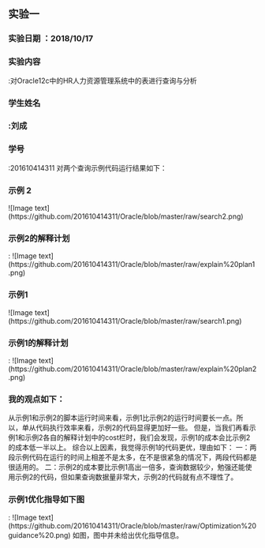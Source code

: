<h2>实验一</h2>  
<h3>实验日期 ：2018/10/17</h3>  
<h3>实验内容</h3>:对Oracle12c中的HR人力资源管理系统中的表进行查询与分析  
<h3>学生姓名<h3>:刘成  
<h3>学号</h3>:201610414311  
对两个查询示例代码运行结果如下：  
<h3>示例 2</h3>  
![Image text](https://github.com/201610414311/Oracle/blob/master/raw/search2.png)
   
 <h3> 示例2的解释计划</h3>: 
 ![Image text](https://github.com/201610414311/Oracle/blob/master/raw/explain%20plan1.png)
  <h3>示例1</h3>
![Image text](https://github.com/201610414311/Oracle/blob/master/raw/search1.png)  
  <h3>示例1的解释计划</h3>:
  ![Image text](https://github.com/201610414311/Oracle/blob/master/raw/explain%20plan2.png)  
  <h3>我的观点如下：</h3>
  从示例1和示例2的脚本运行时间来看，示例1比示例2的运行时间要长一点。所以，单从代码执行效率来看，示例2的代码显得更加好一些。  
  但是，当我们再看示例1和示例2各自的解释计划中的cost栏时，我们会发现，示例1的成本会比示例2的成本低一半以上。  
  综合以上因素，我觉得示例1的代码更优，理由如下：  
  一：两段示例代码在运行的时间上相差不是太多，在不是很紧急的情况下，两段代码都是很适用的。  
  二：示例2的成本要比示例1高出一倍多，查询数据较少，勉强还能使用示例2的代码，但如果查询数据量非常大，示例2的代码就有点不理性了。  
  
 <h3>示例1优化指导如下图</h3>:
 ![Image text](https://github.com/201610414311/Oracle/blob/master/raw/Optimization%20guidance%20.png)  
 如图，图中并未给出优化指导信息。
 
